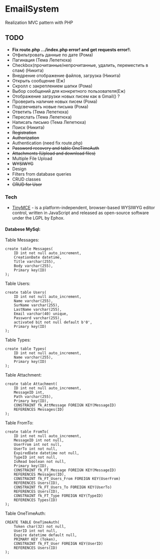 ﻿# EmailSystem

Realization MVC pattern with PHP


## TODO
- **Fix route.php .../index.php error! and get requests error!**\
- Отфильтровать данные по дате (Рома)
- Пагинация (Тема Лепетюха)
- Checkbox(прочитанные/непрочитанные, удалить, переместить в спам) (Никита)
- Внедрение отображение файлов, загрузка (Никита)
- Открыть сообщение (Еж)
- Скролл с закреплением шапки (Рома)
- Выбор сообщений для конкретного пользователя(Еж)
- Отображение загрузки новых писем как в Gmail() ?
- Проверить наличие новых писем (Рома)
- Подсвечивать новые письма (Рома)
- Ответить (Тема Лепетюха)
- Переслать (Тема Лепетюха)
- Написать письмо (Тема Лепетюха)
- Поиск (Никита)
- ~~Registration~~
- ~~Authorization~~
- Authentication (need fix route.php)
- ~~Password recovery and table OneTimeAuth~~
- ~~Attachments (Upload and download files)~~
- Multiple File Upload
- ~~WYSIWYG~~
- Design
- Filters from database queries
- CRUD classes
- ~~CRUD for User~~

### Tech
* [TinyMCE](https://www.tinymce.com/) - is a platform-independent, browser-based WYSIWYG editor control, written in JavaScript and released as open-source software under the LGPL by Ephox.

#### Databese MySql:
Table Messages:
```mysql
create table Messages(
	ID int not null auto_increment,
	CreationDate datetime,
	Title varchar(255),
	Body varchar(255),
	Primary key(ID)
);
```
Table Users:
```mysql
create table Users(
	ID int not null auto_increment,
	Name varchar(255),
	SurName varchar(255),
	LastName varchar(255),
	Email varchar(40) unique,
	Password varchar(255),
	activated bit not null default b'0',
	Primary key(ID)
);
```
Table Types:
```mysql
create table Types(
	ID int not null auto_increment,
	Name varchar(255),
	Primary key(ID)
);
```
Table Attachment:
```mysql
create table Attachment( 
	ID int not null auto_increment, 
	MessageID int, 
	Path varchar(255), 
	Primary key(ID), 
	CONSTRAINT fk_AttMessage FOREIGN KEY(MessageID)
	REFERENCES Messages(ID)
);
```
Table FromTo:
```mysql
create table FromTo(
	ID int not null auto_increment,
	MessageID int not null,
	UserFrom int not null,
	UserTo int not null,
	ExpiredDate datetime not null,
	TypeID int not null,
	IsRead boolean not null,
	Primary key(ID),    
	CONSTRAINT fk_FT_Message FOREIGN KEY(MessageID)
	REFERENCES Messages(ID),
	CONSTRAINT fk_FT_Users_From FOREIGN KEY(UserFrom)
	REFERENCES Users(ID),
	CONSTRAINT fk_FT_Users_To FOREIGN KEY(UserTo)
	REFERENCES Users(ID),
	CONSTRAINT fk_FT_Type FOREIGN KEY(TypeID)
	REFERENCES Types(ID)
);
```
Table OneTimeAuth:
```mysql
CREATE TABLE OneTimeAuth(
	Token char(32) not null,
	UserID int not null,
	Expire datetime default null,
	PRIMARY KEY (Token),
	CONSTRAINT fk_FT_User FOREIGN KEY(UserID)
	REFERENCES Users(ID)
);
```
